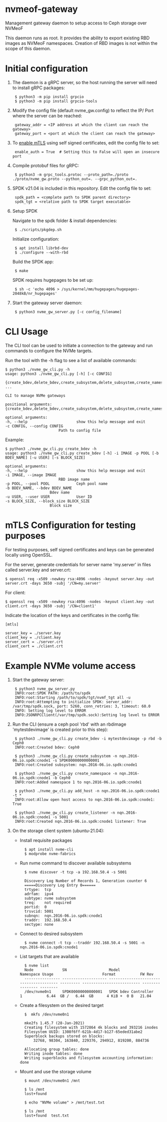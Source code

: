 # nvmeof-gateway

Management gateway daemon to setup access to Ceph storage over NVMeoF 

This daemon runs as root. It provides the ability to export existing RBD images as NVMeoF namespaces. Creation of RBD images is not within the scope of this daemon.

# Initial configuration

1. The daemon is a gRPC server, so the host running the server will need to install gRPC packages:

		$ python3 -m pip install grpcio
		$ python3 -m pip install grpcio-tools
		
2. Modify the config file (default nvme_gw.config) to reflect the IP/ Port where the server can be reached:

		gateway_addr = <IP address at which the client can reach the gateway>
		gateway_port = <port at which the client can reach the gateway>
	
3. To [enable mTLS](#mtls-configuration-for-testing-purposes) using self signed certificates, edit the config file to set:

		enable_auth = True  # Setting this to False will open an insecure port		

4. Compile protobuf files for gRPC:
		
	    $ python3 -m grpc_tools.protoc --proto_path=./proto ./proto/nvme_gw.proto --python_out=. --grpc_python_out=.   

5. SPDK v21.04 is included in this repository. Edit the config file to set:

		spdk_path = <complete path to SPDK parent directory>
		spdk_tgt = <relative path to SPDK target executable>

6. Setup SPDK

	Navigate to the spdk folder & install dependencies:

		$ ./scripts/pkgdep.sh

	Initialize configuration:

		$ apt install librbd-dev
		$ ./configure --with-rbd

	Build the SPDK app:

	    $ make

	SPDK requires hugepages to be set up:

		$ sh -c 'echo 4096 > /sys/kernel/mm/hugepages/hugepages-2048kB/nr_hugepages'

7. Start the gateway server daemon:
		
		$ python3 nvme_gw_server.py [-c config_filename]


# CLI Usage

The CLI tool can be used to initiate a connection to the gateway and run commands to configure the NVMe targets. 

Run the tool with the -h flag to see a list of available commands:
	
	$ python3 ./nvme_gw_cli.py -h
	usage: python3 ./nvme_gw_cli.py [-h] [-c CONFIG]
			{create_bdev,delete_bdev,create_subsystem,delete_subsystem,create_namespace,delete_namespace,add_host,delete_host,create_listener,delete_listener,get_subsystems} ...

	CLI to manage NVMe gateways

	positional arguments:
	{create_bdev,delete_bdev,create_subsystem,delete_subsystem,create_namespace,delete_namespace,add_host,delete_host,create_listener,delete_listener,get_subsystems}

	optional arguments:
	-h, --help            			show this help message and exit
	-c CONFIG, --config CONFIG
			      			Path to config file

Example:

	$ python3 ./nvme_gw_cli.py create_bdev -h
	usage: python3 ./nvme_gw_cli.py create_bdev [-h] -i IMAGE -p POOL [-b BDEV_NAME] [-u USER] [-s BLOCK_SIZE]

	optional arguments:
	-h, --help            			show this help message and exit
	-i IMAGE, --image IMAGE
			      			RBD image name
	-p POOL, --pool POOL  			Ceph pool name
	-b BDEV_NAME, --bdev BDEV_NAME
						Bdev name
	-u USER, --user USER  			User ID
	-s BLOCK_SIZE, --block_size BLOCK_SIZE
						Block size

# mTLS Configuration for testing purposes

For testing purposes, self signed certificates and keys can be generated locally using OpenSSL.

For the server, generate credentials for server name 'my.server' in files called server.key and server.crt:

  	$ openssl req -x509 -newkey rsa:4096 -nodes -keyout server.key -out server.crt -days 3650 -subj '/CN=my.server'

For client:

  	$ openssl req -x509 -newkey rsa:4096 -nodes -keyout client.key -out client.crt -days 3650 -subj '/CN=client1'

Indicate the location of the keys and certificates in the config file:

	[mtls]

	server_key = ./server.key
	client_key = ./client.key
	server_cert = ./server.crt
	client_cert = ./client.crt

# Example NVMe volume access

1. Start the gateway server:

		$ python3 nvme_gw_server.py
		INFO:root:SPDK PATH: /path/to/spdk
		INFO:root:Starting /path/to/spdk/tgt/nvmf_tgt all -u
		INFO:root:Attempting to initialize SPDK: server_addr: /var/tmp/spdk.sock, port: 5260, conn_retries: 3, timeout: 60.0
		INFO: Setting log level to ERROR
		INFO:JSONRPCClient(/var/tmp/spdk.sock):Setting log level to ERROR


2. Run the CLI (ensure a ceph pool 'rbd' with an rbdimage 'mytestdevimage' is created prior to this step):

		$ python3 ./nvme_gw_cli.py create_bdev -i mytestdevimage -p rbd -b Ceph0
		INFO:root:Created bdev: Ceph0
		
		$ python3 ./nvme_gw_cli.py create_subsystem -n nqn.2016-06.io.spdk:cnode1 -s SPDK00000000000001
		INFO:root:Created subsystem: nqn.2016-06.io.spdk:cnode1
		
		$ python3 ./nvme_gw_cli.py create_namespace -n nqn.2016-06.io.spdk:cnode1 -b Ceph0
		INFO:root:Added namespace 1 to nqn.2016-06.io.spdk:cnode1
		
		$ python3 ./nvme_gw_cli.py add_host -n nqn.2016-06.io.spdk:cnode1 -t *
		INFO:root:Allow open host access to nqn.2016-06.io.spdk:cnode1: True
		
		$ python3 ./nvme_gw_cli.py create_listener -n nqn.2016-06.io.spdk:cnode1 -s 5001
		INFO:root:Created nqn.2016-06.io.spdk:cnode1 listener: True

3. On the storage client system (ubuntu-21.04):

	- Install requisite packages

			$ apt install nvme-cli 
			$ modprobe nvme-fabrics

	- Run nvme command to discover available subsystems

			$ nvme discover -t tcp -a 192.168.50.4 -s 5001

			Discovery Log Number of Records 1, Generation counter 6
			=====Discovery Log Entry 0======
			trtype:  tcp
			adrfam:  ipv4
			subtype: nvme subsystem
			treq:    not required
			portid:  0
			trsvcid: 5001
			subnqn:  nqn.2016-06.io.spdk:cnode1
			traddr:  192.168.50.4
			sectype: none

	- Connect to desired subsystem

			$ nvme connect -t tcp --traddr 192.168.50.4 -s 5001 -n nqn.2016-06.io.spdk:cnode1

	- List targets that are available

			$ nvme list
			Node             SN                   Model                                    Namespace Usage                      Format           FW Rev
			---------------- -------------------- ---------------------------------------- --------- -------------------------- ---------------- --------
			/dev/nvme0n1     SPDK00000000000001   SPDK bdev Controller                     1           6.44  GB /   6.44  GB      4 KiB +  0 B   21.04

	- Create a filesystem on the desired target

			$  mkfs /dev/nvme0n1

			mke2fs 1.45.7 (28-Jan-2021)
			Creating filesystem with 1572864 4k blocks and 393216 inodes
			Filesystem UUID: 1308f6ff-621b-4d17-b127-65eded31abe2
			Superblock backups stored on blocks:
				32768, 98304, 163840, 229376, 294912, 819200, 884736

			Allocating group tables: done
			Writing inode tables: done
			Writing superblocks and filesystem accounting information: done

	- Mount and use the storage volume

			$ mount /dev/nvme0n1 /mnt

			$ ls /mnt
			lost+found

			$ echo "NVMe volume" > /mnt/test.txt

			$ ls /mnt
			lost+found  test.txt
			
